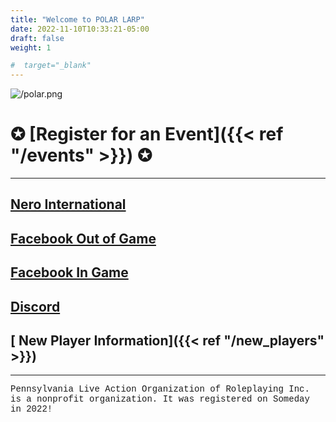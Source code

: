 ```yaml
---
title: "Welcome to POLAR LARP"
date: 2022-11-10T10:33:21-05:00
draft: false
weight: 1

#  target="_blank"
---
```



![/polar.png](/polar.png "{width='10%'}" )

# **✪ [Register for an Event]({{< ref "/events" >}}) ✪**

------
<h2><a href="https://www.nerolarponline.com/" target="_blank"><i class="fa fa-chess-rook"></i> Nero International</a></h2>

<h2><a href="https://www.facebook.com/groups/348666906438615?sorting_setting=CHRONOLOGICAL" target="_blank"><i class="fab fa-facebook"></i> Facebook Out of Game</a></h2>

<h2><a href="https://www.facebook.com/groups/3408485185934076/?sorting_setting=CHRONOLOGICAL" target="_blank"><i class="fab fa-facebook"></i> Facebook In Game</a></h2>

## [<i class="fab fa-discord"></i> Discord](https://discord.gg/XJeNyEKA)

## [<i class="fa fa-chess-pawn"></i> New Player Information]({{< ref "/new_players" >}})

---

<p style="font-family:'Courier New'">Pennsylvania Live Action Organization of Roleplaying Inc. is a nonprofit organization. It was registered on Someday in 2022! </p>